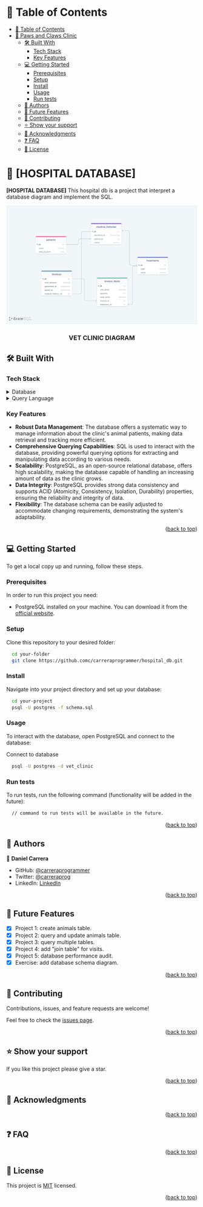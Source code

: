 <!-- TABLE OF CONTENTS -->

# 📗 Table of Contents

- [📗 Table of Contents](#-table-of-contents)
- [📖 Paws and Claws Clinic ](#-paws-and-claws-clinic-)
  - [🛠 Built With ](#-built-with-)
    - [Tech Stack ](#tech-stack-)
    - [Key Features ](#key-features-)
  - [💻 Getting Started ](#-getting-started-)
    - [Prerequisites](#prerequisites)
    - [Setup](#setup)
    - [Install](#install)
    - [Usage](#usage)
    - [Run tests](#run-tests)
  - [👥 Authors ](#-authors-)
  - [🔭 Future Features ](#-future-features-)
  - [🤝 Contributing ](#-contributing-)
  - [⭐️ Show your support ](#️-show-your-support-)
  - [🙏 Acknowledgments ](#-acknowledgments-)
  - [❓ FAQ ](#-faq-)
  - [📝 License ](#-license-)

<!-- PROJECT DESCRIPTION -->


# 📖 [HOSPITAL DATABASE] <a name="about-project"></a>

**[HOSPITAL DATABASE]** This hospital db is a project that interpret a database diagram and implement the SQL.

<div align="center">
    <img src="./clinic_diagram.png" alt="logo" width="700"  height="auto" />
  <br/>
  <h3><b>VET CLINIC DIAGRAM</b></h3>
</div>

## 🛠 Built With <a name="built-with"></a>

### Tech Stack <a name="tech-stack"></a>

<details>
<summary>Database</summary>
  <ul>
    <li><a href="https://www.postgresql.org/">PostgreSQL</a></li>
  </ul>
</details>
<details>
<summary>Query Language</summary>
  <ul>
    <li><a href="https://www.w3schools.com/sql/">SQL</a></li>
  </ul>
</details>

<!-- Features -->

### Key Features <a name="key-features"></a>


- **Robust Data Management**: The database offers a systematic way to manage information about the clinic's animal patients, making data retrieval and tracking more efficient.
- **Comprehensive Querying Capabilities**: SQL is used to interact with the database, providing powerful querying options for extracting and manipulating data according to various needs.
- **Scalability**: PostgreSQL, as an open-source relational database, offers high scalability, making the database capable of handling an increasing amount of data as the clinic grows.
- **Data Integrity**: PostgreSQL provides strong data consistency and supports ACID (Atomicity, Consistency, Isolation, Durability) properties, ensuring the reliability and integrity of data.
- **Flexibility**: The database schema can be easily adjusted to accommodate changing requirements, demonstrating the system's adaptability.

<p align="right">(<a href="#readme-top">back to top</a>)</p>

<!-- GETTING STARTED -->

## 💻 Getting Started <a name="getting-started"></a>

To get a local copy up and running, follow these steps.

### Prerequisites

In order to run this project you need:

- PostgreSQL installed on your machine. You can download it from the [official website](https://www.postgresql.org/download/).


### Setup

Clone this repository to your desired folder:

```sh
  cd your-folder
  git clone https://github.comc/carreraprogrammer/hospital_db.git
```

### Install

Navigate into your project directory and set up your database:

```sh
  cd your-project
  psql -U postgres -f schema.sql
```

### Usage

To interact with the database, open PostgreSQL and connect to the database:

Connect to database
```sh
  psql -U postgres -d vet_clinic
```

### Run tests

To run tests, run the following command (functionality will be added in the future):

```sh
  // command to run tests will be available in the future.
```

<p align="right">(<a href="#readme-top">back to top</a>)</p>

<!-- AUTHORS -->

## 👥 Authors <a name="authors"></a>

👤 **Daniel Carrera**

- GitHub: [@carreraprogrammer](https://github.com/carreraprogrammer )
- Twitter: [@carreraprog](https://twitter.com/carreraprog)
- LinkedIn: [LinkedIn](https://www.linkedin.com/in/daniel-carrera-85a917244/)

<p align="right">(<a href="#readme-top">back to top</a>)</p>

<!-- FUTURE FEATURES -->

## 🔭 Future Features <a name="future-features"></a>

- [x] Project 1: create animals table.
- [x] Project 2: query and update animals table.
- [x] Project 3: query multiple tables.
- [x] Project 4: add "join table" for visits.
- [x] Project 5: database performance audit.
- [x] Exercise: add database schema diagram.

<p align="right">(<a href="#readme-top">back to top</a>)</p>

<!-- CONTRIBUTING -->

## 🤝 Contributing <a name="contributing"></a>

Contributions, issues, and feature requests are welcome!

Feel free to check the [issues page](https://github.com/carreraprogrammer/vet-clinic-db/issues).

<p align="right">(<a href="#readme-top">back to top</a>)</p>

<!-- SUPPORT -->

## ⭐️ Show your support <a name="support"></a>

If you like this project please give a star.

<p align="right">(<a href="#readme-top">back to top</a>)</p>

<!-- ACKNOWLEDGEMENTS -->

## 🙏 Acknowledgments <a name="acknowledgements"></a>


<p align="right">(<a href="#readme-top">back to top</a>)</p>

<!-- FAQ (optional) -->

## ❓ FAQ <a name="faq"></a>


<p align="right">(<a href="#readme-top">back to top</a>)</p>

<!-- LICENSE -->

## 📝 License <a name="license"></a>

This project is [MIT](./LICENSE) licensed.

<p align="right">(<a href="#readme-top">back to top</a>)</p>